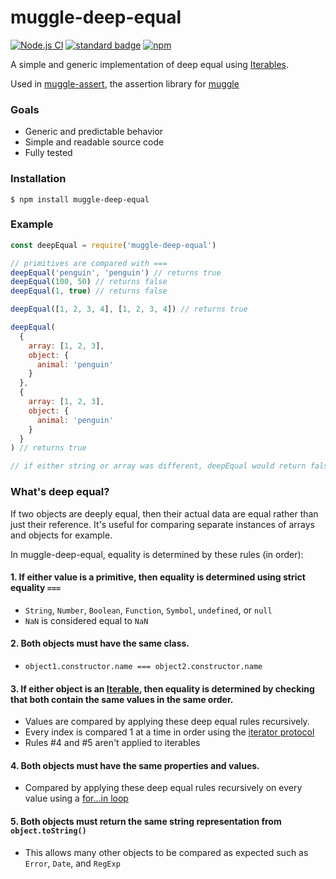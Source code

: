 # muggle-deep-equal

[![Node.js CI](https://github.com/KayleePop/muggle-deep-equal/workflows/Node.js%20CI/badge.svg)](https://github.com/KayleePop/muggle-deep-equal/actions)
[![standard badge](https://img.shields.io/badge/code_style-standard-brightgreen.svg)](https://standardjs.com)
[![npm](https://img.shields.io/npm/v/muggle-deep-equal.svg)](https://www.npmjs.com/package/muggle-deep-equal)

A simple and generic implementation of deep equal using [Iterables](https://developer.mozilla.org/en-US/docs/Web/JavaScript/Reference/Iteration_protocols).

Used in [muggle-assert](https://github.com/kayleepop/muggle-assert), the assertion library for [muggle](https://github.com/kayleepop/muggle)

### Goals

- Generic and predictable behavior
- Simple and readable source code
- Fully tested

### Installation
`$ npm install muggle-deep-equal`

### Example
```js
const deepEqual = require('muggle-deep-equal')

// primitives are compared with ===
deepEqual('penguin', 'penguin') // returns true
deepEqual(100, 50) // returns false
deepEqual(1, true) // returns false

deepEqual([1, 2, 3, 4], [1, 2, 3, 4]) // returns true

deepEqual(
  {
    array: [1, 2, 3],
    object: {
      animal: 'penguin'
    }
  },
  {
    array: [1, 2, 3],
    object: {
      animal: 'penguin'
    }
  }
) // returns true

// if either string or array was different, deepEqual would return false
```
### What's deep equal?

If two objects are deeply equal, then their actual data are equal rather than just their reference. It's useful for comparing separate instances of arrays and objects for example.

In muggle-deep-equal, equality is determined by these rules (in order):

#### 1. If either value is a primitive, then equality is determined using strict equality `===`
  - `String`, `Number`, `Boolean`, `Function`, `Symbol`, `undefined`, or `null`
  - `NaN` is considered equal to `NaN`
#### 2. Both objects must have the same class.
  - `object1.constructor.name === object2.constructor.name`
#### 3. If either object is an [Iterable](https://developer.mozilla.org/en-US/docs/Web/JavaScript/Reference/Iteration_protocols), then equality is determined by checking that both contain the same values in the same order.
  - Values are compared by applying these deep equal rules recursively.
  - Every index is compared 1 at a time in order using the [iterator protocol](https://developer.mozilla.org/en-US/docs/Web/JavaScript/Reference/Iteration_protocols#The_iterator_protocol)
  - Rules #4 and #5 aren't applied to iterables
#### 4. Both objects must have the same properties and values.
  - Compared by applying these deep equal rules recursively on every value using a [for...in loop](https://developer.mozilla.org/en-US/docs/Web/JavaScript/Reference/Statements/for...in)
#### 5. Both objects must return the same string representation from `object.toString()`
  - This allows many other objects to be compared as expected such as `Error`, `Date`, and `RegExp`
